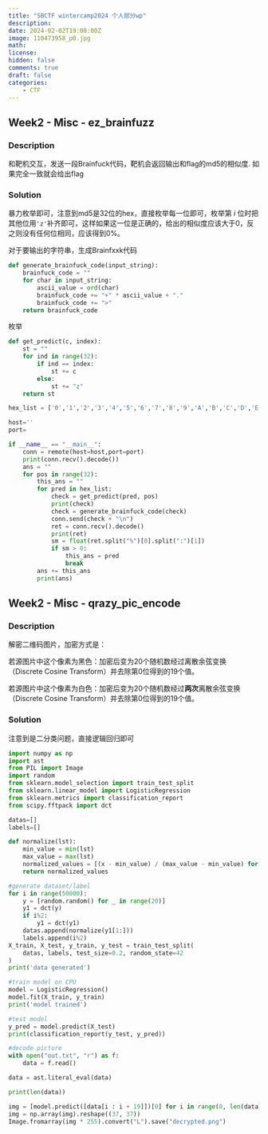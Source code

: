 ```yaml
---
title: "SBCTF wintercamp2024 个人部分wp"
description: 
date: 2024-02-02T19:00:00Z
image: 110473958_p0.jpg
math: 
license: 
hidden: false
comments: true
draft: false
categories:
    - CTF
---
```


## Week2 - Misc - ez_brainfuzz

### Description

和靶机交互，发送一段Brainfuck代码，靶机会返回输出和flag的md5的相似度.
如果完全一致就会给出flag

### Solution

暴力枚举即可，注意到md5是32位的hex，直接枚举每一位即可，枚举第 $i$ 位时把其他位用`'z'`补齐即可，这样如果这一位是正确的，给出的相似度应该大于0，反之则没有任何位相同，应该得到0%。

对于要输出的字符串，生成Brainfxxk代码

```python
def generate_brainfuck_code(input_string):
    brainfuck_code = ""
    for char in input_string:
        ascii_value = ord(char)
        brainfuck_code += "+" * ascii_value + "."
        brainfuck_code += ">"
    return brainfuck_code
```

枚举

```python
def get_predict(c, index):
    st = ""
    for ind in range(32):
        if ind == index:
            st += c
        else:
            st += "z"
    return st

hex_list = ['0','1','2','3','4','5','6','7','8','9','A','B','C','D','E','F']

host=''
port=

if __name__ == "__main__":
    conn = remote(host=host,port=port)
    print(conn.recv().decode())
    ans = ""
    for pos in range(32):
        this_ans = ""
        for pred in hex_list:
            check = get_predict(pred, pos)
            print(check)
            check = generate_brainfuck_code(check)
            conn.send(check + "\n")
            ret = conn.recv().decode()
            print(ret)
            sm = float(ret.split("%")[0].split(":")[1])
            if sm > 0:
                this_ans = pred
                break
        ans += this_ans
        print(ans)
```

## Week2 - Misc - qrazy_pic_encode

### Description

解密二维码图片，加密方式是：

若源图片中这个像素为黑色：加密后变为20个随机数经过离散余弦变换（Discrete Cosine Transform）并去除第0位得到的19个值。

若源图片中这个像素为白色：加密后变为20个随机数经过**两次**离散余弦变换（Discrete Cosine Transform）并去除第0位得到的19个值。

### Solution

注意到是二分类问题，直接逻辑回归即可

```python
import numpy as np
import ast
from PIL import Image
import random
from sklearn.model_selection import train_test_split
from sklearn.linear_model import LogisticRegression
from sklearn.metrics import classification_report
from scipy.fftpack import dct

datas=[]
labels=[]

def normalize(lst):
    min_value = min(lst)
    max_value = max(lst)
    normalized_values = [(x - min_value) / (max_value - min_value) for x in lst]
    return normalized_values

#generate dataset/label
for i in range(50000):
    y = [random.random() for _ in range(20)]
    y1 = dct(y)
    if i%2:
        y1 = dct(y1)
    datas.append(normalize(y1[1:]))
    labels.append(i%2)
X_train, X_test, y_train, y_test = train_test_split(
    datas, labels, test_size=0.2, random_state=42
)
print('data generated')

#train model on CPU
model = LogisticRegression()
model.fit(X_train, y_train)
print('model trained')

#test model
y_pred = model.predict(X_test)
print(classification_report(y_test, y_pred))

#decode picture
with open("out.txt", "r") as f:
    data = f.read()

data = ast.literal_eval(data)

print(len(data))

img = [model.predict([data[i : i + 19]])[0] for i in range(0, len(data), 19)]
img = np.array(img).reshape((37, 37))
Image.fromarray(img * 255).convert("L").save("decrypted.png")
```
